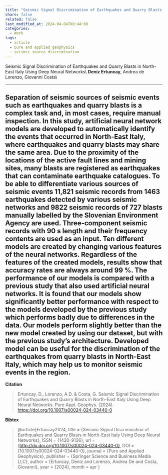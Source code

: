 ```yaml
---
title: "Seismic Signal Discrimination of Earthquakes and Quarry Blasts in North-East Italy Using Deep Neural Networks"
share: false
related: false
last_modified_at: 2024-04-04T08:44:00
categories:
  - Work
tags:
  - article
  - pure and applied geophysics
  - seismic source discrimination
---
```


Seismic Signal Discrimination of Earthquakes and Quarry Blasts in North-East Italy Using Deep Neural Networks\\
**Deniz Ertuncay**, Andrea de Lorenzo, Giovanni Costa\\

---

Separation of seismic sources of seismic events such as earthquakes and quarry blasts is a complex task and, in most cases, require manual inspection. In this study, artificial neural network models are developed to automatically identify the events that occurred in North-East Italy, where earthquakes and quarry blasts may share the same area. Due to the proximity of the locations of the active fault lines and mining sites, many blasts are registered as earthquakes that can contaminate earthquake catalogues. To be able to differentiate various sources of seismic events 11,821 seismic records from 1463 earthquakes detected by various seismic networks and 9822 seismic records of 727 blasts manually labelled by the Slovenian Environment Agency are used. Three-component seismic records with 90 s length and their frequency contents are used as an input. Ten different models are created by changing various features of the neural networks. Regardless of the features of the created models, results show that accuracy rates are always around 99 %. The performance of our models is compared with a previous study that also used artificial neural networks. It is found that our models show significantly better performance with respect to the models developed by the previous study which performs badly due to differences in the data. Our models perform slightly better than the new model created by using our dataset, but with the previous study’s architecture. Developed model can be useful for the discrimination of the earthquakes from quarry blasts in North-East Italy, which may help us to monitor seismic events in the region.
---

**Citation** 

> Ertuncay, D., Lorenzo, A.D. & Costa, G. Seismic Signal Discrimination of Earthquakes and Quarry Blasts in North-East Italy Using Deep Neural Networks. Pure Appl. Geophys. (2024). https://doi.org/10.1007/s00024-024-03440-0

**Bibtex** 

> @article{Ertuncay2024,
  title = {Seismic Signal Discrimination of Earthquakes and Quarry Blasts in North-East Italy Using Deep Neural Networks},
  ISSN = {1420-9136},
  url = {http://dx.doi.org/10.1007/s00024-024-03440-0},
  DOI = {10.1007/s00024-024-03440-0},
  journal = {Pure and Applied Geophysics},
  publisher = {Springer Science and Business Media LLC},
  author = {Ertuncay,  Deniz and Lorenzo,  Andrea De and Costa,  Giovanni},
  year = {2024},
  month = apr 
}
